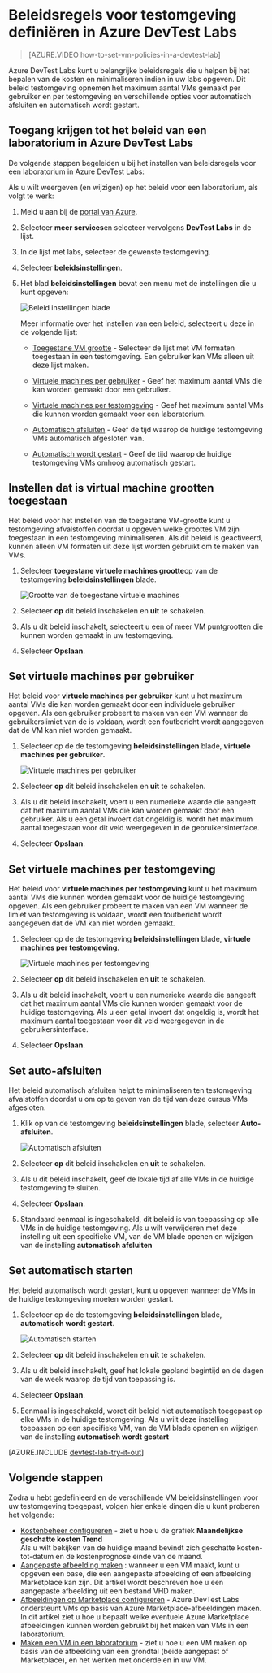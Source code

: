 <properties
    pageTitle="Beleidsregels voor testomgeving definiëren in Azure DevTest Labs | Microsoft Azure"
    description="Informatie over het definiëren van beleidsregels voor testomgeving zoals VM formaten, maximum VMs per gebruiker en afsluiten automatisering."
    services="devtest-lab,virtual-machines"
    documentationCenter="na"
    authors="tomarcher"
    manager="douge"
    editor=""/>

<tags
    ms.service="devtest-lab"
    ms.workload="na"
    ms.tgt_pltfrm="na"
    ms.devlang="na"
    ms.topic="article"
    ms.date="09/12/2016"
    ms.author="tarcher"/>

# <a name="define-lab-policies-in-azure-devtest-labs"></a>Beleidsregels voor testomgeving definiëren in Azure DevTest Labs

> [AZURE.VIDEO how-to-set-vm-policies-in-a-devtest-lab]

Azure DevTest Labs kunt u belangrijke beleidsregels die u helpen bij het bepalen van de kosten en minimaliseren indien in uw labs opgeven. Dit beleid testomgeving opnemen het maximum aantal VMs gemaakt per gebruiker en per testomgeving en verschillende opties voor automatisch afsluiten en automatisch wordt gestart. 

## <a name="accessing-a-labs-policies-in-azure-devtest-labs"></a>Toegang krijgen tot het beleid van een laboratorium in Azure DevTest Labs

De volgende stappen begeleiden u bij het instellen van beleidsregels voor een laboratorium in Azure DevTest Labs:

Als u wilt weergeven (en wijzigen) op het beleid voor een laboratorium, als volgt te werk:

1. Meld u aan bij de [portal van Azure](http://go.microsoft.com/fwlink/p/?LinkID=525040).

1. Selecteer **meer services**en selecteer vervolgens **DevTest Labs** in de lijst.

1. In de lijst met labs, selecteer de gewenste testomgeving.   

1. Selecteer **beleidsinstellingen**.

1. Het blad **beleidsinstellingen** bevat een menu met de instellingen die u kunt opgeven: 

    ![Beleid instellingen blade](./media/devtest-lab-set-lab-policy/policies.png)

    Meer informatie over het instellen van een beleid, selecteert u deze in de volgende lijst:

    - [Toegestane VM grootte](#set-allowed-virtual-machine-sizes) - Selecteer de lijst met VM formaten toegestaan in een testomgeving. Een gebruiker kan VMs alleen uit deze lijst maken.

    - [Virtuele machines per gebruiker](#set-virtual-machines-per-user) - Geef het maximum aantal VMs die kan worden gemaakt door een gebruiker. 

    - [Virtuele machines per testomgeving](#set-virtual-machines-per-lab) - Geef het maximum aantal VMs die kunnen worden gemaakt voor een laboratorium. 

    - [Automatisch afsluiten](#set-auto-shutdown) - Geef de tijd waarop de huidige testomgeving VMs automatisch afgesloten van.

    - [Automatisch wordt gestart](#set-auto-start) - Geef de tijd waarop de huidige testomgeving VMs omhoog automatisch gestart.

## <a name="set-allowed-virtual-machine-sizes"></a>Instellen dat is virtual machine grootten toegestaan

Het beleid voor het instellen van de toegestane VM-grootte kunt u testomgeving afvalstoffen doordat u opgeven welke groottes VM zijn toegestaan in een testomgeving minimaliseren. Als dit beleid is geactiveerd, kunnen alleen VM formaten uit deze lijst worden gebruikt om te maken van VMs.

1. Selecteer **toegestane virtuele machines grootte**op van de testomgeving **beleidsinstellingen** blade.

    ![Grootte van de toegestane virtuele machines](./media/devtest-lab-set-lab-policy/allowed-vm-sizes.png)
 
1. Selecteer **op** dit beleid inschakelen en **uit** te schakelen.

1. Als u dit beleid inschakelt, selecteert u een of meer VM puntgrootten die kunnen worden gemaakt in uw testomgeving.

1. Selecteer **Opslaan**.

## <a name="set-virtual-machines-per-user"></a>Set virtuele machines per gebruiker

Het beleid voor **virtuele machines per gebruiker** kunt u het maximum aantal VMs die kan worden gemaakt door een individuele gebruiker opgeven. Als een gebruiker probeert te maken van een VM wanneer de gebruikerslimiet van de is voldaan, wordt een foutbericht wordt aangegeven dat de VM kan niet worden gemaakt. 

1. Selecteer op de de testomgeving **beleidsinstellingen** blade, **virtuele machines per gebruiker**.

    ![Virtuele machines per gebruiker](./media/devtest-lab-set-lab-policy/max-vms-per-user.png)

1. Selecteer **op** dit beleid inschakelen en **uit** te schakelen.

1. Als u dit beleid inschakelt, voert u een numerieke waarde die aangeeft dat het maximum aantal VMs die kan worden gemaakt door een gebruiker. Als u een getal invoert dat ongeldig is, wordt het maximum aantal toegestaan voor dit veld weergegeven in de gebruikersinterface.

1. Selecteer **Opslaan**.

## <a name="set-virtual-machines-per-lab"></a>Set virtuele machines per testomgeving

Het beleid voor **virtuele machines per testomgeving** kunt u het maximum aantal VMs die kunnen worden gemaakt voor de huidige testomgeving opgeven. Als een gebruiker probeert te maken van een VM wanneer de limiet van testomgeving is voldaan, wordt een foutbericht wordt aangegeven dat de VM kan niet worden gemaakt. 

1. Selecteer op de de testomgeving **beleidsinstellingen** blade, **virtuele machines per testomgeving**.

    ![Virtuele machines per testomgeving](./media/devtest-lab-set-lab-policy/total-vms-allowed.png)

1. Selecteer **op** dit beleid inschakelen en **uit** te schakelen.

1. Als u dit beleid inschakelt, voert u een numerieke waarde die aangeeft dat het maximum aantal VMs die kunnen worden gemaakt voor de huidige testomgeving. Als u een getal invoert dat ongeldig is, wordt het maximum aantal toegestaan voor dit veld weergegeven in de gebruikersinterface.

1. Selecteer **Opslaan**.

## <a name="set-auto-shutdown"></a>Set auto-afsluiten

Het beleid automatisch afsluiten helpt te minimaliseren ten testomgeving afvalstoffen doordat u om op te geven van de tijd van deze cursus VMs afgesloten.

1. Klik op van de testomgeving **beleidsinstellingen** blade, selecteer **Auto-afsluiten**.

    ![Automatisch afsluiten](./media/devtest-lab-set-lab-policy/auto-shutdown.png)

1. Selecteer **op** dit beleid inschakelen en **uit** te schakelen.

1. Als u dit beleid inschakelt, geef de lokale tijd af alle VMs in de huidige testomgeving te sluiten.

1. Selecteer **Opslaan**.

1. Standaard eenmaal is ingeschakeld, dit beleid is van toepassing op alle VMs in de huidige testomgeving. Als u wilt verwijderen met deze instelling uit een specifieke VM, van de VM blade openen en wijzigen van de instelling **automatisch afsluiten** 

## <a name="set-auto-start"></a>Set automatisch starten

Het beleid automatisch wordt gestart, kunt u opgeven wanneer de VMs in de huidige testomgeving moeten worden gestart.  

1. Selecteer op de de testomgeving **beleidsinstellingen** blade, **automatisch wordt gestart**.

    ![Automatisch starten](./media/devtest-lab-set-lab-policy/auto-start.png)

1. Selecteer **op** dit beleid inschakelen en **uit** te schakelen.

1. Als u dit beleid inschakelt, geef het lokale gepland begintijd en de dagen van de week waarop de tijd van toepassing is. 

1. Selecteer **Opslaan**.

1. Eenmaal is ingeschakeld, wordt dit beleid niet automatisch toegepast op elke VMs in de huidige testomgeving. Als u wilt deze instelling toepassen op een specifieke VM, van de VM blade openen en wijzigen van de instelling **automatisch wordt gestart** 

[AZURE.INCLUDE [devtest-lab-try-it-out](../../includes/devtest-lab-try-it-out.md)]

## <a name="next-steps"></a>Volgende stappen

Zodra u hebt gedefinieerd en de verschillende VM beleidsinstellingen voor uw testomgeving toegepast, volgen hier enkele dingen die u kunt proberen het volgende:

- [Kostenbeheer configureren](./devtest-lab-configure-cost-management.md) - ziet u hoe u de grafiek **Maandelijkse geschatte kosten Trend**  
Als u wilt bekijken van de huidige maand bevindt zich geschatte kosten-tot-datum en de kostenprognose einde van de maand.
- [Aangepaste afbeelding maken](./devtest-lab-create-template.md) : wanneer u een VM maakt, kunt u opgeven een base, die een aangepaste afbeelding of een afbeelding Marketplace kan zijn. Dit artikel wordt beschreven hoe u een aangepaste afbeelding uit een bestand VHD maken.
- [Afbeeldingen op Marketplace configureren](./devtest-lab-configure-marketplace-images.md) - Azure DevTest Labs ondersteunt VMs op basis van Azure Marketplace-afbeeldingen maken. In dit artikel ziet u hoe u bepaalt welke eventuele Azure Marketplace afbeeldingen kunnen worden gebruikt bij het maken van VMs in een laboratorium.
- [Maken een VM in een laboratorium](./devtest-lab-add-vm-with-artifacts.md) - ziet u hoe u een VM maken op basis van de afbeelding van een grondtal (beide aangepast of Marketplace), en het werken met onderdelen in uw VM.
